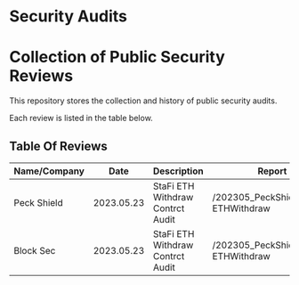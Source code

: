 # Security Audits

# Collection of Public Security Reviews

This repository stores the collection and history of public security audits.

Each review is listed in the table below.

## Table Of Reviews

| Name/Company | Date | Description | Report | Code |
| ------------ | ---- | ----------- | ------ | ----- |
| Peck Shield | 2023.05.23 | StaFi ETH Withdraw Contrct Audit | /202305_PeckShield_StaFi-ETHWithdraw | 
| Block Sec | 2023.05.23 | StaFi ETH Withdraw Contrct Audit | /202305_PeckShield_StaFi-ETHWithdraw | 